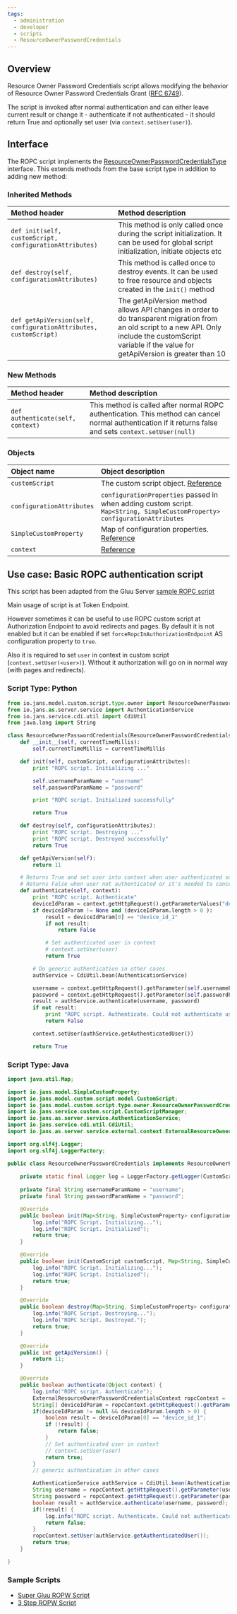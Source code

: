 ```yaml
---
tags:
  - administration
  - developer
  - scripts
  - ResourceOwnerPasswordCredentials
---
```


## Overview
Resource Owner Password Credentials script allows modifying the behavior of Resource Owner Password Credentials Grant ([RFC 6749](https://www.rfc-editor.org/rfc/rfc6749#section-4.3)).

The script is invoked after normal authentication and can either leave current result or change it - authenticate if not authenticated - it should return True and optionally set user (via `context.setUser(user)`).

## Interface
The ROPC script implements the [ResourceOwnerPasswordCredentialsType](https://github.com/JanssenProject/jans/blob/vreplace-janssen-version/jans-core/script/src/main/java/io/jans/model/custom/script/type/owner/ResourceOwnerPasswordCredentialsType.java) interface. This extends methods from the base script type in addition to adding new method:

### Inherited Methods
| Method header | Method description |
|:-----|:------|
| `def init(self, customScript, configurationAttributes)` | This method is only called once during the script initialization. It can be used for global script initialization, initiate objects etc |
| `def destroy(self, configurationAttributes)` | This method is called once to destroy events. It can be used to free resource and objects created in the `init()` method |
| `def getApiVersion(self, configurationAttributes, customScript)` | The getApiVersion method allows API changes in order to do transparent migration from an old script to a new API. Only include the customScript variable if the value for getApiVersion is greater than 10 |

### New Methods
| Method header | Method description |
|:-----|:------|
| `def authenticate(self, context)` | This method is called after normal ROPC authentication. This method can cancel normal authentication if it returns false and sets `context.setUser(null)` |

### Objects
| Object name | Object description |
|:-----|:------|
|`customScript`| The custom script object. [Reference](https://github.com/JanssenProject/jans/blob/vreplace-janssen-version/jans-core/script/src/main/java/io/jans/model/custom/script/model/CustomScript.java) |
|`configurationAttributes`| `configurationProperties` passed in when adding custom script. `Map<String, SimpleCustomProperty> configurationAttributes` |
|`SimpleCustomProperty`| Map of configuration properties. [Reference](https://github.com/JanssenProject/jans/blob/vreplace-janssen-version/jans-core/util/src/main/java/io/jans/model/SimpleCustomProperty.java) |
| `context` | [Reference](https://github.com/JanssenProject/jans/blob/vreplace-janssen-version/jans-auth-server/server/src/main/java/io/jans/as/server/service/external/context/ExternalResourceOwnerPasswordCredentialsContext.java) |

## Use case: Basic ROPC authentication script

This script has been adapted from the Gluu Server [sample ROPC script](https://github.com/GluuFederation/community-edition-setup/blob/version_4.4.0/static/extension/resource_owner_password_credentials/resource_owner_password_credentials.py)

Main usage of script is at Token Endpoint.

However sometimes it can be useful to use ROPC custom script at Authorization Endpoint to avoid redirects and pages. 
By default it is not enabled but it can be enabled if set `forceRopcInAuthorizationEndpoint` AS configuration property to `true`.

Also it is required to set `user` in context in custom script (`context.setUser(<user>)`). Without it authorization will go on in normal way (with pages and redirects).


### Script Type: Python

```python
from io.jans.model.custom.script.type.owner import ResourceOwnerPasswordCredentialsType
from io.jans.as.server.service import AuthenticationService
from io.jans.service.cdi.util import CdiUtil
from java.lang import String

class ResourceOwnerPasswordCredentials(ResourceOwnerPasswordCredentialsType):
    def __init__(self, currentTimeMillis):
        self.currentTimeMillis = currentTimeMillis

    def init(self, customScript, configurationAttributes):
        print "ROPC script. Initializing ..."

        self.usernameParamName = "username"
        self.passwordParamName = "password"

        print "ROPC script. Initialized successfully"

        return True

    def destroy(self, configurationAttributes):
        print "ROPC script. Destroying ..."
        print "ROPC script. Destroyed successfully"
        return True

    def getApiVersion(self):
        return 11

    # Returns True and set user into context when user authenticated succesfully
    # Returns False when user not authenticated or it's needed to cancel notmal flow
    def authenticate(self, context):
        print "ROPC script. Authenticate"
        deviceIdParam = context.getHttpRequest().getParameterValues("device_id")
        if deviceIdParam != None and (deviceIdParam.length > 0 ):
            result = deviceIdParam[0] == "device_id_1"
            if not result:
                return False

            # Set authenticated user in context
            # context.setUser(user)
            return True

        # Do generic authentication in other cases
        authService = CdiUtil.bean(AuthenticationService)

        username = context.getHttpRequest().getParameter(self.usernameParamName)
        password = context.getHttpRequest().getParameter(self.passwordParamName)
        result = authService.authenticate(username, password)
        if not result:
            print "ROPC script. Authenticate. Could not authenticate user '%s' " % username
            return False

        context.setUser(authService.getAuthenticatedUser())

        return True
```

### Script Type: Java
```java
import java.util.Map;

import io.jans.model.SimpleCustomProperty;
import io.jans.model.custom.script.model.CustomScript;
import io.jans.model.custom.script.type.owner.ResourceOwnerPasswordCredentialsType;
import io.jans.service.custom.script.CustomScriptManager;
import io.jans.as.server.service.AuthenticationService;
import io.jans.service.cdi.util.CdiUtil;
import io.jans.as.server.service.external.context.ExternalResourceOwnerPasswordCredentialsContext;

import org.slf4j.Logger;
import org.slf4j.LoggerFactory;

public class ResourceOwnerPasswordCredentials implements ResourceOwnerPasswordCredentialsType {
	
	private static final Logger log = LoggerFactory.getLogger(CustomScriptManager.class);
	
	private final String usernameParamName = "username";
	private final String passwordParamName = "password";

	@Override
	public boolean init(Map<String, SimpleCustomProperty> configurationAttributes) {
        log.info("ROPC Script. Initializing...");
        log.info("ROPC Script. Initialized");
        return true;
	}

	@Override
	public boolean init(CustomScript customScript, Map<String, SimpleCustomProperty> configurationAttributes) {
        log.info("ROPC Script. Initializing...");
        log.info("ROPC Script. Initialized");
        return true;
	}

	@Override
	public boolean destroy(Map<String, SimpleCustomProperty> configurationAttributes) {
        log.info("ROPC Script. Destroying...");
        log.info("ROPC Script. Destroyed.");
        return true;
	}

	@Override
	public int getApiVersion() {
		return 11;
	}

	@Override
	public boolean authenticate(Object context) {
		log.info("ROPC script. Authenticate");
		ExternalResourceOwnerPasswordCredentialsContext ropcContext = (ExternalResourceOwnerPasswordCredentialsContext) context;
		String[] deviceIdParam = ropcContext.getHttpRequest().getParameterValues("device_id");
		if(deviceIdParam != null && deviceIdParam.length > 0) {
			boolean result = deviceIdParam[0] == "device_id_1";
			if (!result) {
				return false;
			}
            // Set authenticated user in context
            // context.setUser(user)
            return true;
		}
		// generic authentication in other cases

		AuthenticationService authService = CdiUtil.bean(AuthenticationService.class);
		String username = ropcContext.getHttpRequest().getParameter(usernameParamName);
		String password = ropcContext.getHttpRequest().getParameter(passwordParamName);
		boolean result = authService.authenticate(username, password);
		if(!result) {
			log.info("ROPC script. Authenticate. Could not authenticate " + username);
			return false;
		}
		ropcContext.setUser(authService.getAuthenticatedUser());
		return true;
	}

}
```
### Sample Scripts
- [Super Gluu ROPW Script](https://github.com/GluuFederation/radius/blob/master/setup/scripts/super_gluu_ro.py)
- [3 Step ROPW Script](../../../script-catalog/resource_owner_password_credentials/resource-owner-password-credentials-2fa/README.md)